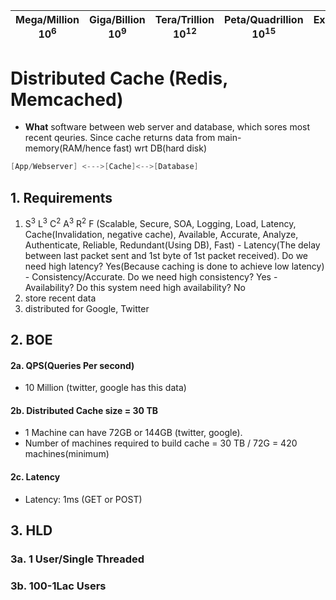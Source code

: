 | Mega/Million 10<sup>6</sup> | Giga/Billion 10<sup>9</sup> | Tera/Trillion 10<sup>12</sup> | Peta/Quadrillion 10<sup>15</sup> | Exa/Quintillion 10<sup>18</sup> | Zeta/Sextillion 10<sup>21</sup> |
| --- | --- | --- | --- | --- | --- |

# Distributed Cache (Redis, Memcached)
- **What** software between web server and database, which sores most recent qeuries. Since cache returns data from main-memory(RAM/hence fast) wrt DB(hard disk)
```c
[App/Webserver] <--->[Cache]<-->[Database]
```

## 1. Requirements
  1. S<sup>3</sup> L<sup>3</sup> C<sup>2</sup> A<sup>3</sup> R<sup>2</sup> F (Scalable, Secure, SOA, Logging, Load, Latency, Cache(Invalidation, negative cache), Available, Accurate, Analyze, Authenticate, Reliable, Redundant(Using DB), Fast)
    - Latency(The delay between last packet sent and 1st byte of 1st packet received). Do we need high latency? Yes(Because caching is done to achieve low latency)
    - Consistency/Accurate. Do we need high consistency? Yes
    - Availability? Do this system need high availability? No
  2. store recent data
  3. distributed for Google, Twitter

## 2. BOE
#### 2a. QPS(Queries Per second)
  - 10 Million (twitter, google has this data)
#### 2b. Distributed Cache size = 30 TB
  - 1 Machine can have 72GB or 144GB (twitter, google).
  - Number of machines required to build cache = 30 TB / 72G = 420 machines(minimum)
#### 2c. Latency  
  - Latency: 1ms (GET or POST)
  
## 3. HLD
### 3a. 1 User/Single Threaded

### 3b. 100-1Lac Users
